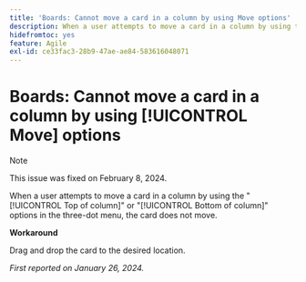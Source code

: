 ```yaml
---
title: 'Boards: Cannot move a card in a column by using Move options'
description: When a user attempts to move a card in a column by using the Top of column or Bottom of column options in the three-dot menu, the card does not move.
hidefromtoc: yes
feature: Agile
exl-id: ce33fac3-28b9-47ae-ae84-583616048071
---
```

# Boards: Cannot move a card in a column by using [!UICONTROL Move] options

>[!NOTE]
>
>This issue was fixed on February 8, 2024.

When a user attempts to move a card in a column by using the "[!UICONTROL Top of column]" or "[!UICONTROL Bottom of column]" options in the three-dot menu, the card does not move.

**Workaround**

Drag and drop the card to the desired location.

_First reported on January 26, 2024._

